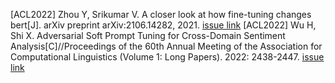 [ACL2022] Zhou Y, Srikumar V. A closer look at how fine-tuning changes bert[J]. arXiv preprint arXiv:2106.14282, 2021. [issue link](https://github.com/eleveyuan/PR/issues/18)
[ACL2022] Wu H, Shi X. Adversarial Soft Prompt Tuning for Cross-Domain Sentiment Analysis[C]//Proceedings of the 60th Annual Meeting of the Association for Computational Linguistics (Volume 1: Long Papers). 2022: 2438-2447. [issue link](https://github.com/eleveyuan/PR/issues/23)
